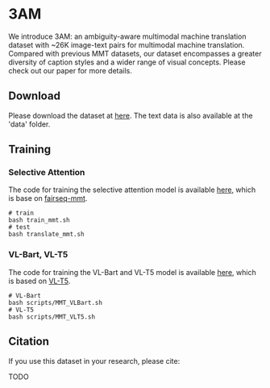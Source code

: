 # 3AM

We introduce 3AM: an ambiguity-aware multimodal machine translation dataset with ~26K image-text pairs for multimodal machine translation. Compared with previous MMT datasets, our dataset encompasses a greater diversity of caption styles and a wider range of visual concepts. Please check out our paper for more details.

## Download

Please download the dataset at [here](https://drive.google.com/drive/folders/1q_TS76NUB9WpBVf9eblMFnEytdFAQVRt?usp=drive_link). The text data is also available at the 'data' folder.

## Training

### Selective Attention

The code for training the selective attention model is available [here](https://github.com/MaxyLee/fairseq_mmt), which is base on [fairseq-mmt](https://github.com/libeineu/fairseq_mmt).

```
# train
bash train_mmt.sh
# test
bash translate_mmt.sh
```

### VL-Bart, VL-T5

The code for training the VL-Bart and VL-T5 model is available [here](https://github.com/MaxyLee/VL-T5), which is based on [VL-T5](https://github.com/j-min/VL-T5).

```
# VL-Bart
bash scripts/MMT_VLBart.sh
# VL-T5
bash scripts/MMT_VLT5.sh
```

## Citation

If you use this dataset in your research, please cite:

TODO
